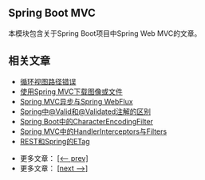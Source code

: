 ## Spring Boot MVC

本模块包含关于Spring Boot项目中Spring Web MVC的文章。

## 相关文章

+ [循环视图路径错误](docs/循环视图路径错误.md)
+ [使用Spring MVC下载图像或文件](docs/使用SpringMVC下载图像或文件.md)
+ [Spring MVC异步与Spring WebFlux](docs/SpringMVC异步与SpringWebFlux.md)
+ [Spring中@Valid和@Validated注解的区别](docs/Spring中@Valid和@Validated注解的区别.md)
+ [Spring Boot中的CharacterEncodingFilter](docs/SpringBoot中的CharacterEncodingFilter.md)
+ [Spring MVC中的HandlerInterceptors与Filters](docs/SpringMVC中的HandlerInterceptors与Filters.md)
+ [REST和Spring的ETag](docs/REST和Spring的ETag.md)

- 更多文章： [[<-- prev]](../spring-boot-mvc-2/README.md)
- 更多文章： [[next -->]](../spring-boot-mvc-4/README.md)